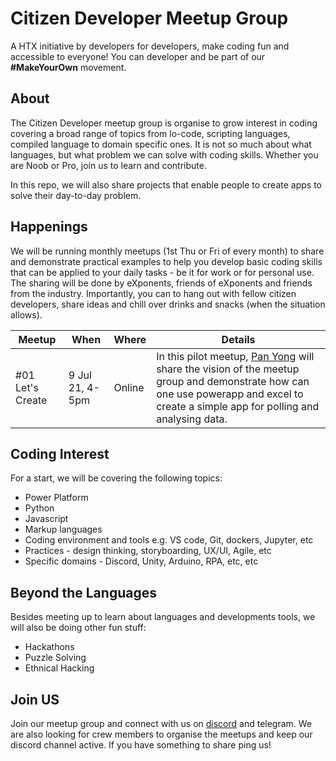 # Citizen Developer Meetup Group
A HTX initiative by developers for developers, make coding fun and accessible to everyone! You can developer and be part of our **#MakeYourOwn** movement.

## About
The Citizen Developer meetup group is organise to grow interest in coding covering a broad range of topics from lo-code, scripting languages, compiled language to domain specific ones. It is not so much about what languages, but what problem we can solve with coding skills. Whether you are Noob or Pro, join us to learn and contribute.

In this repo, we will also share projects that enable people to create apps to solve their day-to-day problem.

## Happenings
We will be running monthly meetups (1st Thu or Fri of every month) to share and demonstrate practical examples to help you develop basic coding skills that can be applied to your daily tasks - be it for work or for personal use. The sharing will be done by eXponents, friends of eXponents and friends from the industry. Importantly, you can to hang out with fellow citizen developers, share ideas and chill over drinks and snacks (when the situation allows).

|Meetup|When|Where|Details|
|---|---|---|---|
|#01 Let's Create|9 Jul 21, 4-5pm| Online|In this pilot meetup, [Pan Yong](https://www.linkedin.com/in/ngpanyong/) will share the vision of the meetup group and demonstrate how can one use powerapp and excel to create a simple app for polling and analysing data.|



## Coding Interest
For a start, we will be covering the following topics:
- Power Platform 
- Python
- Javascript
- Markup languages
- Coding environment and tools e.g. VS code, Git, dockers, Jupyter, etc
- Practices - design thinking, storyboarding, UX/UI, Agile, etc
- Specific domains - Discord, Unity, Arduino, RPA, etc, etc 

## Beyond the Languages
Besides meeting up to learn about languages and developments tools, we will also be doing other fun stuff:
- Hackathons
- Puzzle Solving
- Ethnical Hacking
 

## Join US
Join our meetup group and connect with us on [discord](https://discord.gg/DRC96Rhb9r) and telegram. We are also looking for crew members to organise the meetups and keep our discord channel active. If you have something to share ping us!
